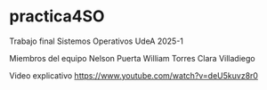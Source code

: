 # practica4SO
Trabajo final Sistemos Operativos UdeA 2025-1

Miembros del equipo
Nelson Puerta 
William Torres
Clara Villadiego


Video explicativo
https://www.youtube.com/watch?v=deU5kuvz8r0
